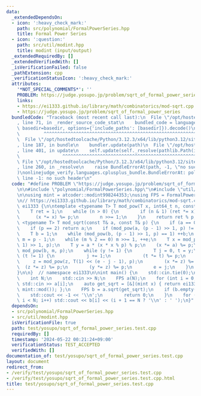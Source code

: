 ```yaml
---
data:
  _extendedDependsOn:
  - icon: ':heavy_check_mark:'
    path: src/polynomial/FormalPowerSeries.hpp
    title: Formal Power Series
  - icon: ':question:'
    path: src/util/modint.hpp
    title: modint (input/output)
  _extendedRequiredBy: []
  _extendedVerifiedWith: []
  _isVerificationFailed: false
  _pathExtension: cpp
  _verificationStatusIcon: ':heavy_check_mark:'
  attributes:
    '*NOT_SPECIAL_COMMENTS*': ''
    PROBLEM: https://judge.yosupo.jp/problem/sqrt_of_formal_power_series
    links:
    - https://ei1333.github.io/library/math/combinatorics/mod-sqrt.cpp
    - https://judge.yosupo.jp/problem/sqrt_of_formal_power_series
  bundledCode: "Traceback (most recent call last):\n  File \"/opt/hostedtoolcache/Python/3.12.3/x64/lib/python3.12/site-packages/onlinejudge_verify/documentation/build.py\"\
    , line 71, in _render_source_code_stat\n    bundled_code = language.bundle(stat.path,\
    \ basedir=basedir, options={'include_paths': [basedir]}).decode()\n          \
    \         ^^^^^^^^^^^^^^^^^^^^^^^^^^^^^^^^^^^^^^^^^^^^^^^^^^^^^^^^^^^^^^^^^^^^^^^^^^^^^^^^^\n\
    \  File \"/opt/hostedtoolcache/Python/3.12.3/x64/lib/python3.12/site-packages/onlinejudge_verify/languages/cplusplus.py\"\
    , line 187, in bundle\n    bundler.update(path)\n  File \"/opt/hostedtoolcache/Python/3.12.3/x64/lib/python3.12/site-packages/onlinejudge_verify/languages/cplusplus_bundle.py\"\
    , line 401, in update\n    self.update(self._resolve(pathlib.Path(included), included_from=path))\n\
    \                ^^^^^^^^^^^^^^^^^^^^^^^^^^^^^^^^^^^^^^^^^^^^^^^^^^^^^^^^^\n \
    \ File \"/opt/hostedtoolcache/Python/3.12.3/x64/lib/python3.12/site-packages/onlinejudge_verify/languages/cplusplus_bundle.py\"\
    , line 260, in _resolve\n    raise BundleErrorAt(path, -1, \"no such header\"\
    )\nonlinejudge_verify.languages.cplusplus_bundle.BundleErrorAt: polynomial/FormalPowerSeries.hpp:\
    \ line -1: no such header\n"
  code: "#define PROBLEM \"https://judge.yosupo.jp/problem/sqrt_of_formal_power_series\"\
    \n\n#include \"polynomial/FormalPowerSeries.hpp\"\n#include \"util/modint.hpp\"\
    \n\nusing mint = atcoder::modint998244353;\nusing FPS = FormalPowerSeries<mint>;\n\
    \n// https://ei1333.github.io/library/math/combinatorics/mod-sqrt.cpp\nnamespace\
    \ ei1333 {\n\ntemplate <typename T> T mod_pow(T x, int64_t n, const T& p) {\n\
    \    T ret = 1;\n    while (n > 0) {\n        if (n & 1) (ret *= x) %= p;\n  \
    \      (x *= x) %= p;\n        n >>= 1;\n    }\n    return ret % p;\n}\n\ntemplate\
    \ <typename T> T mod_sqrt(const T& a, const T& p) {\n    if (a == 0) return 0;\n\
    \    if (p == 2) return a;\n    if (mod_pow(a, (p - 1) >> 1, p) != 1) return -1;\n\
    \    T b = 1;\n    while (mod_pow(b, (p - 1) >> 1, p) == 1) ++b;\n    T e = 0,\
    \ m = p - 1;\n    while (m % 2 == 0) m >>= 1, ++e;\n    T x = mod_pow(a, (m -\
    \ 1) >> 1, p);\n    T y = a * (x * x % p) % p;\n    (x *= a) %= p;\n    T z =\
    \ mod_pow(b, m, p);\n    while (y != 1) {\n        T j = 0, t = y;\n        while\
    \ (t != 1) {\n            j += 1;\n            (t *= t) %= p;\n        }\n   \
    \     z = mod_pow(z, T(1) << (e - j - 1), p);\n        (x *= z) %= p;\n      \
    \  (z *= z) %= p;\n        (y *= z) %= p;\n        e = j;\n    }\n    return x;\n\
    }\n\n}  // namespace ei1333\n\nint main() {\n    std::cin.tie(0);\n    std::ios::sync_with_stdio(false);\n\
    \    int N;\n    std::cin >> N;\n    FPS a(N);\n    for (int i = 0; i < N; i++)\
    \ std::cin >> a[i];\n    auto get_sqrt = [&](mint x) { return ei1333::mod_sqrt<int64_t>(x.val(),\
    \ mint::mod()); };\n    FPS b = a.sqrt(get_sqrt);\n    if (b.empty()) {\n    \
    \    std::cout << -1 << '\\n';\n        return 0;\n    }\n    for (int i = 0;\
    \ i < N; i++) std::cout << b[i] << (i + 1 == N ? '\\n' : ' ');\n}"
  dependsOn:
  - src/polynomial/FormalPowerSeries.hpp
  - src/util/modint.hpp
  isVerificationFile: true
  path: test/yosupo/sqrt_of_formal_power_series.test.cpp
  requiredBy: []
  timestamp: '2024-05-22 00:21:24+09:00'
  verificationStatus: TEST_ACCEPTED
  verifiedWith: []
documentation_of: test/yosupo/sqrt_of_formal_power_series.test.cpp
layout: document
redirect_from:
- /verify/test/yosupo/sqrt_of_formal_power_series.test.cpp
- /verify/test/yosupo/sqrt_of_formal_power_series.test.cpp.html
title: test/yosupo/sqrt_of_formal_power_series.test.cpp
---
```

